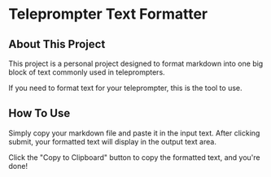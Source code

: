 # Teleprompter Text Formatter

## About This Project
This project is a personal project designed to format markdown into one big block of text commonly used in teleprompters.

If you need to format text for your teleprompter, this is the tool to use.

## How To Use
Simply copy your markdown file and paste it in the input text. After clicking submit, your formatted text will display in the output text area.

Click the "Copy to Clipboard" button to copy the formatted text, and you're done!